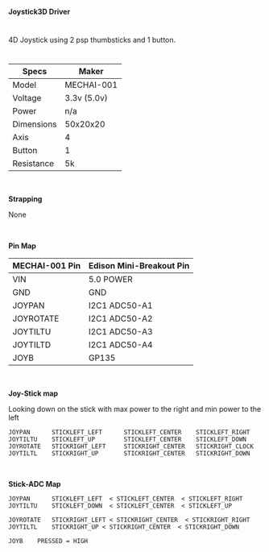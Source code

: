 **Joystick3D Driver**
#
4D Joystick using 2 psp thumbsticks and 1 button.
#

| Specs      | Maker       |
| ---------- | -------     |
| Model      | MECHAI-001 	|
| Voltage    | 3.3v (5.0v) |
| Power      | n/a         |
| Dimensions |	50x20x20   |
| Axis       | 4           |
| Button     | 1           |
| Resistance | 5k         |
&nbsp;

**Strapping**

None

&nbsp;


**Pin Map**

|MECHAI-001 Pin| Edison Mini-Breakout Pin |
|------------- | ------------------------- |
| VIN          | 5.0 POWER                 |
| GND          | GND                       |
| JOYPAN       | I2C1	ADC50-A1           |
| JOYROTATE    | I2C1	ADC50-A2           |
| JOYTILTU     | I2C1	ADC50-A3           |
| JOYTILTD     | I2C1	ADC50-A4           |
| JOYB         | GP135                     |
&nbsp;

**Joy-Stick map**

Looking down on the stick with max power to the right and min power to the left

	JOYPAN		STICKLEFT_LEFT		STICKLEFT_CENTER	STICKLEFT_RIGHT
	JOYTILTU 	STICKLEFT_UP		STICKLEFT_CENTER	STICKLEFT_DOWN
	JOYROTATE	STICKRIGHT_LEFT 	STICKRIGHT_CENTER	STICKRIGHT_CLOCK
	JOYTILTL	STICKRIGHT_UP		STICKRIGHT_CENTER	STICKRIGHT_DOWN
&nbsp;

**Stick-ADC Map**

	JOYPAN		STICKLEFT_LEFT  < STICKLEFT_CENTER  < STICKLEFT_RIGHT
	JOYTILTU	STICKLEFT_DOWN  < STICKLEFT_CENTER  < STICKLEFT_UP

	JOYROTATE	STICKRIGHT_LEFT < STICKRIGHT_CENTER  < STICKRIGHT_RIGHT
	JOYTILTL	STICKRIGHT_UP < STICKRIGHT_CENTER  < STICKRIGHT_DOWN

	JOYB	PRESSED = HIGH
